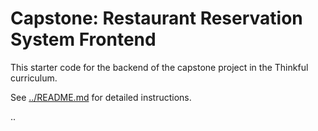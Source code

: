 # Capstone: Restaurant Reservation System Frontend

This starter code for the backend of the capstone project in the Thinkful curriculum.

See [../README.md](../README.md) for detailed instructions.


..